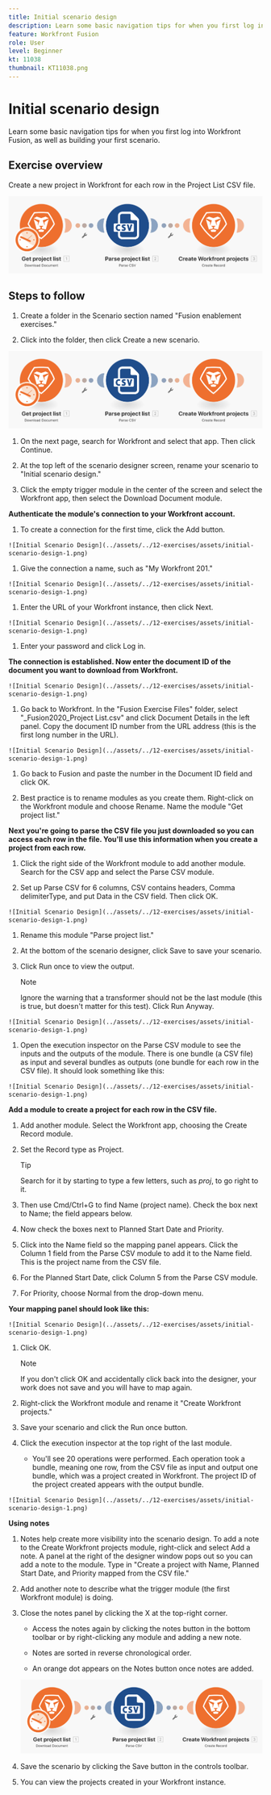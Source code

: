 ```yaml
---
title: Initial scenario design
description: Learn some basic navigation tips for when you first log into Workfront Fusion, as well as building your first scenario.
feature: Workfront Fusion
role: User
level: Beginner
kt: 11038
thumbnail: KT11038.png
---
```


# Initial scenario design

Learn some basic navigation tips for when you first log into Workfront Fusion, as well as building your first scenario.

## Exercise overview


Create a new project in Workfront for each row in the Project List CSV file.

![Initial Scenario Design](../assets/../12-exercises/assets/initial-scenario-design-1.png)

## Steps to follow

1. Create a folder in the Scenario section named "Fusion enablement exercises."

1. Click into the folder, then click Create a new scenario.

![Initial Scenario Design](../assets/../12-exercises/assets/initial-scenario-design-1.png)

   1. On the next page, search for Workfront and select that app. Then click Continue.

   1. At the top left of the scenario designer screen, rename your scenario to "Initial scenario design."

   1. Click the empty trigger module in the center of the screen and select the Workfront app, then select the Download Document module.

**Authenticate the module's connection to your Workfront account.**

   1. To create a connection for the first time, click the Add button.

    ![Initial Scenario Design](../assets/../12-exercises/assets/initial-scenario-design-1.png)

   1. Give the connection a name, such as "My Workfront 201."

    ![Initial Scenario Design](../assets/../12-exercises/assets/initial-scenario-design-1.png)

   1. Enter the URL of your Workfront instance, then click Next.

    ![Initial Scenario Design](../assets/../12-exercises/assets/initial-scenario-design-1.png)

   1. Enter your password and click Log in.

**The connection is established. Now enter the document ID of the document you want to download from Workfront.**

    ![Initial Scenario Design](../assets/../12-exercises/assets/initial-scenario-design-1.png)

   1. Go back to Workfront. In the "Fusion Exercise Files" folder, select "_Fusion2020_Project List.csv" and click Document Details in the left panel. Copy the document ID number from the URL address (this is the first long number in the URL).

    ![Initial Scenario Design](../assets/../12-exercises/assets/initial-scenario-design-1.png)

   1. Go back to Fusion and paste the number in the Document ID field and click OK.

   1. Best practice is to rename modules as you create them. Right-click on the Workfront module and choose Rename. Name the module "Get project list."

**Next you're going to parse the CSV file you just downloaded so you can access each row in the file. You'll use this information when you create a project from each row.**

   1. Click the right side of the Workfront module to add another module. Search for the CSV app and select the Parse CSV module.

   1. Set up Parse CSV for 6 columns, CSV contains headers, Comma delimiterType, and put Data in the CSV field. Then click OK.

    ![Initial Scenario Design](../assets/../12-exercises/assets/initial-scenario-design-1.png)

   1. Rename this module "Parse project list."

   1. At the bottom of the scenario designer, click Save to save your scenario.

   1. Click Run once to view the output.

      >[!NOTE]
      >
      >Ignore the warning that a transformer should not be the last module (this is true, but doesn't matter for this test). Click Run Anyway.

    ![Initial Scenario Design](../assets/../12-exercises/assets/initial-scenario-design-1.png)

   1. Open the execution inspector on the Parse CSV module to see the inputs and the outputs of the module. There is one bundle (a CSV file) as input and several bundles as outputs (one bundle for each row in the CSV file). It should look something like this:

    ![Initial Scenario Design](../assets/../12-exercises/assets/initial-scenario-design-1.png)

**Add a module to create a project for each row in the CSV file.**

   1. Add another module. Select the Workfront app, choosing the Create Record module.

   1. Set the Record type as Project.

      >[!TIP]
      >
      >Search for it by starting to type a few letters, such as *proj*, to go right to it.

   1. Then use Cmd/Ctrl+G to find Name (project name). Check the box next to Name; the field appears below.

   1. Now check the boxes next to Planned Start Date and Priority.

   1. Click into the Name field so the mapping panel appears. Click the Column 1 field from the Parse CSV module to add it to the Name field. This is the project name from the CSV file.

   1. For the Planned Start Date, click Column 5 from the Parse CSV module.

   1. For Priority, choose Normal from the drop-down menu.

**Your mapping panel should look like this:**

    ![Initial Scenario Design](../assets/../12-exercises/assets/initial-scenario-design-1.png)

   1. Click OK.
 
      >[!NOTE]
      >
      >If you don't click OK and accidentally click back into the designer, your work does not save and you will have to map again.

   1. Right-click the Workfront module and rename it "Create Workfront projects."

   1. Save your scenario and click the Run once button.

   1. Click the execution inspector at the top right of the last module.

      + You'll see 20 operations were performed. Each operation took a bundle, meaning one row, from the CSV file as input and output one bundle, which was a project created in Workfront. The project ID of the project created appears with the output bundle.

    ![Initial Scenario Design](../assets/../12-exercises/assets/initial-scenario-design-1.png)

**Using notes**

   1. Notes help create more visibility into the scenario design. To add a note to the Create Workfront projects module, right-click and select Add a note. A panel at the right of the designer window pops out so you can add a note to the module. Type in "Create a project with Name, Planned Start Date, and Priority mapped from the CSV file."

   1. Add another note to describe what the trigger module (the first Workfront module) is doing.

   1. Close the notes panel by clicking the X at the top-right corner.

        + Access the notes again by clicking the notes button in the bottom toolbar or by right-clicking any module and adding a new note.

        + Notes are sorted in reverse chronological order.

        + An orange dot appears on the Notes button once notes are added.

        ![Initial Scenario Design](../assets/../12-exercises/assets/initial-scenario-design-1.png)

   1. Save the scenario by clicking the Save button in the controls toolbar.

   1. You can view the projects created in your Workfront instance.
